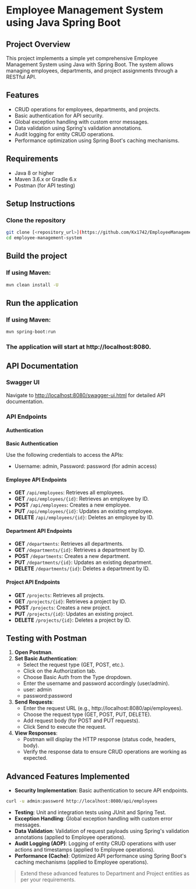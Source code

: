 # Employee Management System using Java Spring Boot

## Project Overview

This project implements a simple yet comprehensive Employee Management System using Java with Spring Boot. The system allows managing employees, departments, and project assignments through a RESTful API.

## Features

- CRUD operations for employees, departments, and projects.
- Basic authentication for API security.
- Global exception handling with custom error messages.
- Data validation using Spring's validation annotations.
- Audit logging for entity CRUD operations.
- Performance optimization using Spring Boot's caching mechanisms.

## Requirements

- Java 8 or higher
- Maven 3.6.x or Gradle 6.x
- Postman (for API testing)

## Setup Instructions

### Clone the repository

```bash
git clone [<repository_url>](https://github.com/Kx1742/EmployeeManagementSystem.git)
cd employee-management-system
```
## Build the project

### If using Maven:

```bash
mvn clean install -U 
```
## Run the application
### If using Maven:
```bash
mvn spring-boot:run
```
### The application will start at http://localhost:8080.


## API Documentation

### Swagger UI

Navigate to [http://localhost:8080/swagger-ui.html](http://localhost:8080/swagger-ui.html) for detailed API documentation.

### API Endpoints

#### Authentication

**Basic Authentication**

Use the following credentials to access the APIs:


- Username: admin, Password: password (for admin access)

#### Employee API Endpoints

- **GET** `/api/employees`: Retrieves all employees.
- **GET** `/api/employees/{id}`: Retrieves an employee by ID.
- **POST** `/api/employees`: Creates a new employee.
- **PUT** `/api/employees/{id}`: Updates an existing employee.
- **DELETE** `/api/employees/{id}`: Deletes an employee by ID.

#### Department API Endpoints

- **GET** `/departments`: Retrieves all departments.
- **GET** `/departments/{id}`: Retrieves a department by ID.
- **POST** `/departments`: Creates a new department.
- **PUT** `/departments/{id}`: Updates an existing department.
- **DELETE** `/departments/{id}`: Deletes a department by ID.

#### Project API Endpoints

- **GET** `/projects`: Retrieves all projects.
- **GET** `/projects/{id}`: Retrieves a project by ID.
- **POST** `/projects`: Creates a new project.
- **PUT** `/projects/{id}`: Updates an existing project.
- **DELETE** `/projects/{id}`: Deletes a project by ID.

## Testing with Postman

1. **Open Postman**.
2. **Set Basic Authentication**:
   - Select the request type (GET, POST, etc.).
   - Click on the Authorization tab.
   - Choose Basic Auth from the Type dropdown.
   - Enter the username and password accordingly (user/admin).
    - user: admin
    - password:password
3. **Send Requests**:
   - Enter the request URL (e.g., http://localhost:8080/api/employees).
   - Choose the request type (GET, POST, PUT, DELETE).
   - Add request body (for POST and PUT requests).
   - Click Send to execute the request.
4. **View Responses**:
   - Postman will display the HTTP response (status code, headers, body).
   - Verify the response data to ensure CRUD operations are working as expected.

## Advanced Features Implemented

- **Security Implementation**: Basic authentication to secure API endpoints.
```bash
curl -u admin:password http://localhost:8080/api/employees
```
- **Testing**: Unit and integration tests using JUnit and Spring Test.
- **Exception Handling**: Global exception handling with custom error messages.
- **Data Validation**: Validation of request payloads using Spring's validation annotations (applied to Employee operations).
- **Audit Logging (AOP)**: Logging of entity CRUD operations with user actions and timestamps (applied to Employee operations).
- **Performance (Cache)**: Optimized API performance using Spring Boot's caching mechanisms (applied to Employee operations).

> Extend these advanced features to Department and Project entities as per your requirements.
